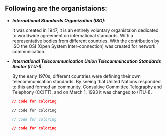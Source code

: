 ## Following are the organistaions:

* ***International Standards Organization (ISO)***:

  It was created in 1947, it is an entirely voluntary organistaion dedicated to worldwide
  agreement on international standards. With a representative bodies from different countries.
  With the contribution by ISO the OSI (Open System Inter-connection) was created for network
  communication.

* ***International Telecommunication Union Telecummincation Standards Sector (ITU-I)***:

  By the early 1970s, different countries were defining their own telecommunication standards.
  By seeing that United Nations responded to this and formed an community, Consultive Committee
  Telegraphy and Telephony (CCITT), and on March 1, 1993 it was changed to (ITU-I).


```json
   // code for coloring
```
```html
   // code for coloring
```
```js
   // code for coloring
```
```css
   // code for coloring
```
